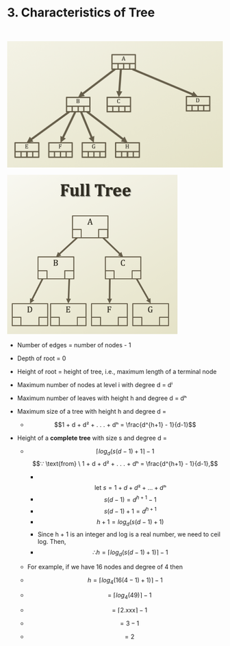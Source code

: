 # 3. Characteristics of Tree

​

![](.gitbook/assets/2019-12-23-5.46.47.png)

![](.gitbook/assets/2019-12-23-5.37.44.png)

* Number of edges = number of nodes - 1
* Depth of root = 0
* Height of root = height of tree, i.e., maximum length of a terminal node
* Maximum number of nodes at level i with degree d = dⁱ
* Maximum number of leaves with height h and degree d = dʰ
* Maximum size of a tree with height h and degree d =
  * $$1 + d + d² + . . . + dʰ = \frac{d^{h+1} - 1}{d-1}$$ 
* Height of a **complete tree** with size s and degree d = 

  * $$⌈{log_d(s(d-1) + 1}⌉ - 1 $$ $$∵ \text{from} \ 1 + d + d² + . . . + dʰ = \frac{d^{h+1} - 1}{d-1},$$
    * ​$$\text{let} \ s = 1 + d + d² + . . . + dʰ  $$ 
    * $$s(d - 1) = d^{h + 1} - 1$$ 
    * $$s(d - 1) + 1 = d^{h + 1}$$  
    * $$h + 1 = log_d(s(d - 1) + 1)$$ 
    * Since h + 1 is an integer and log is a real number, we need to ceil log. Then,
    * $$∴  h = ⌈log_d(s(d-1) + 1)⌉ - 1$$ 



  * For example, if we have 16 nodes and degree of 4 then
  * $$h = ⌈log_4(16(4 - 1) + 1)⌉ - 1$$ 
  * $$\ \ \ \ = ⌈log_4(49)⌉ - 1$$ 
  * $$\ \ \ \ = ⌈2.\text{xxx}⌉ - 1$$ 
  * $$\ \ \ \ = 3 - 1 $$ 
  * $$\ \ \ \ = 2$$ 



